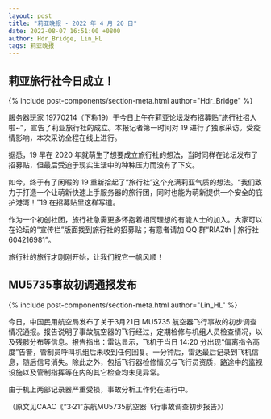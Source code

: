```yaml
---
layout: post
title: "莉亚晚报 - 2022 年 4 月 20 日"
date: 2022-08-07 16:51:00 +0800
author: Hdr_Bridge, Lin_HL
tags: 莉亚晚报
---
```


## 莉亚旅行社今日成立！
{% include post-components/section-meta.html author="Hdr_Bridge" %}

服务器玩家 19770214（下称19）于今日上午在莉亚论坛发布招募贴“旅行社招人啦~”，宣告了莉亚旅行社的成立。本报记者第一时间对 19 进行了独家采访。受疫情影响，本次采访全程在线上进行。

据悉，19 早在 2020 年就萌生了想要成立旅行社的想法，当时同样在论坛发布了招募贴，但最后受迫于现实生活中的种种压力而没有了下文。

如今，终于有了闲暇的 19 重新拾起了“旅行社”这个充满莉亚气质的想法。“我们致力于打造一个让萌新快速上手服务器的旅行团，同时也能为萌新提供一个安全的庇护港湾！”19 在招募贴里这样写道。

作为一个初创社团，旅行社急需更多怀抱着相同理想的有能人士的加入。大家可以在论坛的“宣传栏”版面找到旅行社的招募贴；有意者请加 QQ 群“RIAZth \| 旅行社 604216981”。

旅行社的旅行才刚刚开始，让我们祝它一帆风顺！

## MU5735事故初调通报发布
{% include post-components/section-meta.html author="Lin_HL" %}

今日，中国民用航空局发布了关于3月21日 MU5735 航空器飞行事故的初步调查情况通报。报告说明了事故航空器的飞行经过，定期检修与机组人员检查情况，以及残骸分布等信息。报告指出：雷达显示，飞机于当日 14:20 分出现“偏离指令高度”告警，管制员呼叫机组后未收到任何回复。一分钟后，雷达最后记录到飞机信息，随后信号消失。除此之外，包括飞行器检修情况与飞行员资质，路途中的监视设施以及管制指挥等在内的其它检查均未见异常。

由于机上两部记录器严重受损，事故分析工作仍在进行中。

（原文见CAAC《“3·21”东航MU5735航空器飞行事故调查初步报告》）